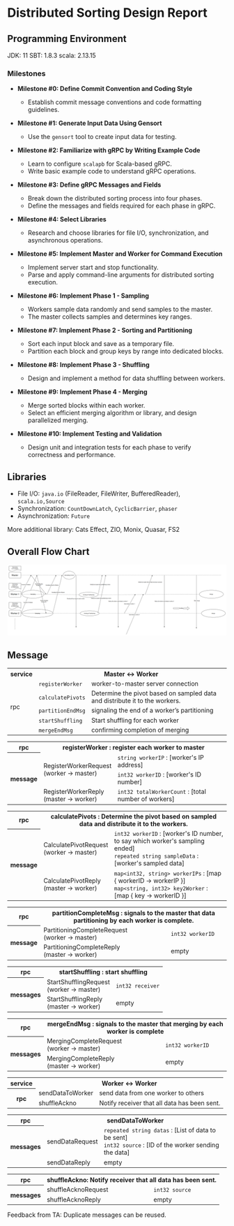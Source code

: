 # Distributed Sorting Design Report

## Programming Environment
JDK: 11
SBT: 1.8.3
scala: 2.13.15

### Milestones

- **Milestone #0: Define Commit Convention and Coding Style**
  - Establish commit message conventions and code formatting guidelines.

- **Milestone #1: Generate Input Data Using Gensort**
  - Use the `gensort` tool to create input data for testing.

- **Milestone #2: Familiarize with gRPC by Writing Example Code**
  - Learn to configure `scalapb` for Scala-based gRPC.
  - Write basic example code to understand gRPC operations.

- **Milestone #3: Define gRPC Messages and Fields**
  - Break down the distributed sorting process into four phases.
  - Define the messages and fields required for each phase in gRPC.

- **Milestone #4: Select Libraries**
  - Research and choose libraries for file I/O, synchronization, and asynchronous operations.

- **Milestone #5: Implement Master and Worker for Command Execution**
  - Implement server start and stop functionality.
  - Parse and apply command-line arguments for distributed sorting execution.

- **Milestone #6: Implement Phase 1 - Sampling**
  - Workers sample data randomly and send samples to the master.
  - The master collects samples and determines key ranges.

- **Milestone #7: Implement Phase 2 - Sorting and Partitioning**
  - Sort each input block and save as a temporary file.
  - Partition each block and group keys by range into dedicated blocks.

- **Milestone #8: Implement Phase 3 - Shuffling**
  - Design and implement a method for data shuffling between workers.

- **Milestone #9: Implement Phase 4 - Merging**
  - Merge sorted blocks within each worker.
  - Select an efficient merging algorithm or library, and design parallelized merging.

- **Milestone #10: Implement Testing and Validation**
  - Design unit and integration tests for each phase to verify correctness and performance.

## Libraries 
- File I/O: `java.io` (FileReader, FileWriter, BufferedReader), `scala.io,Source`  
- Synchronization: `CountDownLatch`, `CyclicBarrier`, `phaser` 
- Asynchronization: `Future`

More additional library: Cats Effect, ZIO, Monix, Quasar, FS2

## Overall Flow Chart
![image.png](images/flowchart.png)

## Message
<table>
  <tr>
    <th>service</th>
    <th colspan="2">Master <-> Worker</th>
  </tr>
  <tr>
    <td rowspan="5">rpc</td>
    <td><code>registerWorker</td>
    <td>worker-to-master server connection</td>
  </tr>
  <tr>
    <td><code>calculatePivots</td>
    <td>Determine the pivot based on sampled data and distribute it to the workers.</td>
  </tr>
  <tr>
    <td><code>partitionEndMsg</td>
    <td>signaling the end of a worker’s partitioning</td>
  </tr>
  <tr>
    <td><code>startShuffling</td>
    <td>Start shuffling for each worker</td>
  </tr>
  <tr>
    <td><code>mergeEndMsg</td>
    <td>confirming completion of merging</td>
  </tr>
</table>

<table>
  <tr>
    <th rowspan="1">rpc</th>
    <th colspan="2">registerWorker : register each worker to master</th>
  </tr>
  <tr>
    <th rowspan="4">message</th>
    <td rowspan="2">RegisterWorkerRequest<br>(worker -> master)</td>
    <td><code>string workerIP</code> : [worker's IP address]</td>
  </tr>
  <tr>
    <td><code>int32 workerID</code> : [worker's ID number]</td>
  </tr>
  <tr>
    <td>RegisterWorkerReply<br>(master -> worker)</td>
    <td><code>int32 totalWorkerCount</code> : [total number of workers]</td>
  </tr>
</table>

<table>
  <tr>
    <th rowspan="1">rpc</th>
    <th colspan="2">calculatePivots : Determine the pivot based on sampled data and distribute it to the workers.</th>
  </tr>
  <tr>
    <th rowspan="4">message</th>
    <td>CalculatePivotRequest<br>(worker -> master)</td>
    <td>
      <code>int32 workerID</code> : [worker's ID number, to say which worker's sampling ended]<br>
      <code>repeated string sampleData</code> : [worker's sampled data]
    </td>
  </tr>
  <tr>
    <td>CalculatePivotReply<br>(master -> worker)</td>
    <td>
      <code>map&lt;int32, string&gt; workerIPs</code> : [map { workerID -> workerIP }] <br>
      <code>map&lt;string, int32&gt; key2Worker</code> : [map { key -> workerID }]
    </td>
  </tr>
</table>

<table>
  <tr>
    <th rowspan="1">rpc</th>
    <th colspan="2">partitionCompleteMsg : signals to the master that data partitioning by each worker is complete.
    </th>
  </tr>
  <tr>
    <th rowspan="4">message</th>
    <td>PartitioningCompleteRequest
    <br>(worker -> master)</td>
    <td>
      <code>int32 workerID</code>
    </td>
  </tr>
  <tr>
    <td>PartitioningCompleteReply<br>(master -> worker)</td>
    <td>
      empty 
    </td>
  </tr>
</table>


<table>
  <tr>
    <th rowspan="1">rpc</th>
    <th colspan="2">startShuffling : start shuffling
    </th>
  </tr>
  <tr>
    <th rowspan="4">messages</th>
    <td>StartShufflingRequest
    <br>(worker -> master)</td>
    <td>
      <code>int32 receiver</code>
    </td>
  </tr>
  <tr>
    <td>StartShufflingReply<br>(master -> worker)</td>
    <td>
      empty 
    </td>
  </tr>
</table>

<table>
  <tr>
    <th rowspan="1">rpc</th>
    <th colspan="2">mergeEndMsg : signals to the master that merging by each worker is complete
    </th>
  </tr>
  <tr>
    <th rowspan="4">messages</th>
    <td>MergingCompleteRequest
    <br>(worker -> master)</td>
    <td>
      <code>int32 workerID</code>
    </td>
  </tr>
  <tr>
    <td>MergingCompleteReply<br>(master -> worker)</td>
    <td>
      empty 
    </td>
  </tr>
</table>

<table>
  <tr>
    <th rowspan="1">service</th>
    <th colspan="2">Worker <-> Worker
    </th>
  </tr>
  <tr>
    <th rowspan="4">rpc</th>
    <td>sendDataToWorker</td>
    <td>
      send data from one worker to others
    </td>
  </tr>
  <tr>
    <td>shuffleAckno</td>
    <td>
      Notify receiver that all data has been sent.
    </td>
  </tr>
</table>

<table>
  <tr>
    <th rowspan="1">rpc</th>
    <th colspan="2">sendDataToWorker
    </th>
  </tr>
  <tr>
    <th rowspan="4">messages</th>
    <td>sendDataRequest
    </td>
    <td>
      <code>repeated string datas</code> : [List of data to be sent]
      <br><code>int32 source</code> : [ID of the worker sending the data]
    </td>
  </tr>
  <tr>
    <td>sendDataReply</td>
    <td>
      empty 
    </td>
  </tr>
</table>

<table>
  <tr>
    <th rowspan="1">rpc</th>
    <th colspan="2">shuffleAckno: Notify receiver that all data has been sent.
    </th>
  </tr>
  <tr>
    <th rowspan="4">messages</th>
    <td>shuffleAcknoRequest
    </td>
    <td>
    <code>int32 source</code>
    </td>
  </tr>
  <tr>
    <td>shuffleAcknoReply</td>
    <td>
      empty 
    </td>
  </tr>
</table>

Feedback from TA: Duplicate messages can be reused.

